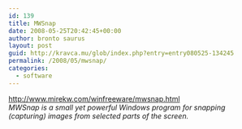 ```yaml
---
id: 139
title: MWSnap
date: 2008-05-25T20:42:45+00:00
author: bronto saurus
layout: post
guid: http://kravca.mu/glob/index.php?entry=entry080525-134245
permalink: /2008/05/mwsnap/
categories:
  - software
---
```

<a href="http://www.mirekw.com/winfreeware/mwsnap.html" target="_blank" >http://www.mirekw.com/winfreeware/mwsnap.html</a>  
_MWSnap is a small yet powerful Windows program for snapping (capturing) images from selected parts of the screen._